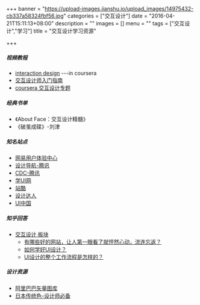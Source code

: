 +++
banner = "https://upload-images.jianshu.io/upload_images/14975432-cb337a58324fbf56.jpg"
categories = ["交互设计"]
date = "2016-04-21T15:11:13+08:00"
description = ""
images = []
menu = ""
tags = ["交互设计","学习"]
title = "交互设计学习资源"

+++

<!--more-->

##### 视频教程
* [interaction design](https://www.coursera.org/specializations/interaction-design)   ---in coursera
* [交互设计师入门指南](http://study.163.com/course/courseMain.htm?courseId=854003)
* [coursera 交互设计专题](http://mooc.guokr.com/topic/interaction-design-ucsan/)


##### 经典书单
* 《About Face：交互设计精髓》
* 《破茧成碟》-刘津




##### 知名站点
* [网易用户体验中心](http://uedc.163.com/)
* [设计导航-腾讯](http://idesign.qq.com/#!index/feed)
* [CDC-腾讯](http://cdc.tencent.com/)
* [学UI网](http://www.xueui.cn/)
* [站酷](http://www.zcool.com.cn/)
* [设计达人](http://www.shejidaren.com/)
* [UI中国](http://www.ui.cn/)

##### 知乎回答
* [交互设计 板块](有哪些学习交互设计的网站、教程、书或课程值得推荐)
  *  [有哪些好的网站，让人第一眼看了就怦然心动，流连忘返？](https://www.zhihu.com/question/26380791)
  *  [如何学好UI设计？](https://www.zhihu.com/question/19636851)
  *  [UI设计的整个工作流程是怎样的？](https://www.zhihu.com/question/23195742)


##### 设计资源
* [阿里巴巴矢量图库](http://www.iconfont.cn/)
* [日本传统色-设计师必备](http://nipponcolors.com/)
